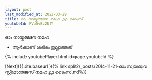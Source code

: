 ```yaml
---
layout: post
last_modified_at: 2021-03-29
title: ഓം നായ്കത്മനേ നമഹ ൧൧ ടൈംസ്
youtubeId: FVu5vBz2UfY
---
```

 
 
 ഓം നായ്കത്മനേ നമഹ 
 
 -  ആർക്കാണ് ശരീരം ഇല്ലാത്തത് 
 
  
 
  
 
 
 
 
 
 


{% include youtubePlayer.html id=page.youtubeId %}
 
[Next]({{ site.baseurl }}{% link  split2/_posts/2014-11-21-ഓം സ്വയബുവ സ്റ്റിഗ്മാതേജസ് നമഹ ൧൧ ടൈംസ്.md%})
 
